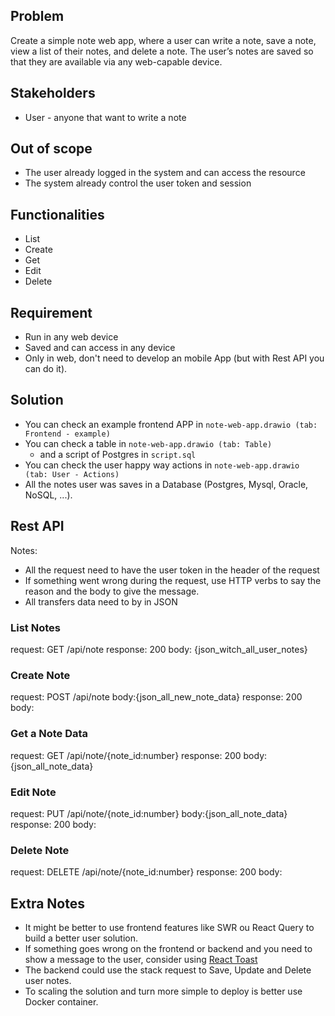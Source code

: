 ## Problem
Create a simple note web app, where a user can write a note, save a note, view a list of their notes, and delete a note. The user’s notes are
saved so that they are available via any web-capable device. 

## Stakeholders
- User - anyone that want to write a note

## Out of scope
- The user already logged in the system and can access the resource
- The system already control the user token and session

## Functionalities
- List
- Create
- Get
- Edit
- Delete

## Requirement
- Run in any web device
- Saved and can access in any device
- Only in web, don't need to develop an mobile App (but with Rest API you can do it).

## Solution
- You can check an example frontend APP in `note-web-app.drawio (tab: Frontend - example)`
- You can check a table in `note-web-app.drawio (tab: Table)`
    - and a script of Postgres in `script.sql`
- You can check the user happy way actions in `note-web-app.drawio (tab: User - Actions)`
- All the notes user was saves in a Database (Postgres, Mysql, Oracle, NoSQL, ...).


## Rest API
Notes: 
- All the request need to have the user token in the header of the request
- If something went wrong during the request, use HTTP verbs to say the reason and the body to give the message.
- All transfers data need to by in JSON

### List Notes
request:    GET /api/note
response:   200 body: {json_witch_all_user_notes}

### Create Note
request:    POST /api/note body:{json_all_new_note_data}
response:   200 body:

### Get a Note Data
request:    GET /api/note/{note_id:number}
response:   200 body:{json_all_note_data}

### Edit Note
request:    PUT /api/note/{note_id:number} body:{json_all_note_data}
response:   200 body:

### Delete Note
request:    DELETE /api/note/{note_id:number}
response:   200 body:


## Extra Notes

- It might be better to use frontend features like SWR ou React Query to build a better user solution.
- If something goes wrong on the frontend or backend and you need to show a message to the user, consider using [React Toast](https://fkhadra.github.io/react-toastify/introduction)
- The backend could use the stack request to Save, Update and Delete user notes.
- To scaling the solution and turn more simple to deploy is better use Docker container.